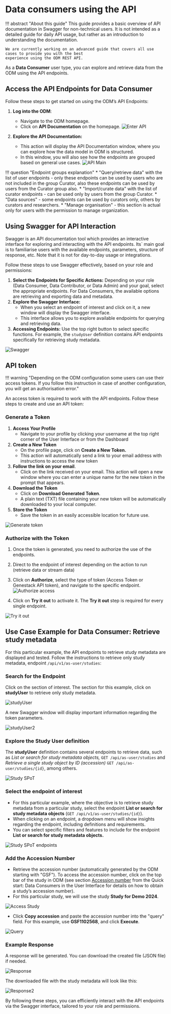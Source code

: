 # Data consumers using the API

!!! abstract "About this guide"
    This guide provides a basic overview of API documentation in Swagger for non-technical users. 
    It is not intended as a detailed guide for daily API usage, but rather as an introduction to understanding the 
    documentation.
      
    We are currently working on an advanced guide that covers all use cases to provide you with the best 
    experience using the ODM REST API.

As a **Data Consumer** user type, you can explore and retrieve data from the ODM using the API endpoints.

## Access the API Endpoints for Data Consumer

Follow these steps to get started on using the ODM’s API Endpoints:

1. **Log into the ODM**:
    * Navigate to the ODM homepage.
    * Click on **API Documentation** on the homepage.
   ![Enter API](quick-start-images/consumer-api-dashboard.png)

2. **Explore the API Documentation:**
      * This action will display the API Documentation window, where you can explore how the data model 
   in ODM is structured.
      * In this window, you will also see how the endpoints are grouped based on general use cases.
      ![API Main](quick-start-images/api-main-page.png)

!!! question "Endpoint groups explanation"
      * "Query/retrieve data" with the list of user endpoints - only these endpoints can be used by users who are not included in the group Curator, also these endpoints can be used by users from the Curator group also.
      * "Import/curate data" with the list of curator endpoints - can be used only by users from the group Curator.
      * "Data sources" - some endpoints can be used by curators only, others by curators and researchers.
      * "Manage organisation" - this section is actual only for users with the permission to manage organization.

## Using Swagger for API Interaction

Swagger is an API documentation tool which provides an interactive interface for exploring and 
interacting with the API endpoints. Its` main goal is to familiarise users with the available endpoints, 
parameters, structure of response, etc. Note that it is not for day-to-day usage or integrations.

Follow these steps to use Swagger effectively, based on your role and permissions:

1. **Select the Endpoints for Specific Actions:** Depending on your role (Data Consumer, Data Contributor, or Data Admin) 
and your goal, select the appropriate endpoints. For Data Consumers, the available options are retrieving and 
exporting data and metadata.
2. **Explore the Swagger Interface:**
      * When you select an endpoint of interest and click on it, a new window will display the Swagger interface.
      * This interface allows you to explore available endpoints for querying and retrieving data.
3. **Accessing Endpoints:** Use the top right button to select specific functions. For example, 
the `studyUser` definition contains API endpoints specifically for retrieving study metadata.

![Swagger](quick-start-images/swagger-groups.png)

## API token

!!! warning "Depending on the ODM configuration some users can use their access tokens. If you follow this instruction in case of another configuration, you will get an authorisation error."

An access token is required to work with the API endpoints. Follow these steps to create and use an API token:

### Generate a Token

1. **Access Your Profile**
    * Navigate to your profile by clicking your username at the top right corner of the User Interface or from the Dashboard
2. **Create a New Token**
    * On the profile page, click on **Create a New Token.**
    * This action will automatically send a link to your email address with instructions to access the new token
3. **Follow the link on your email**.
    * Click on the link received on your email. This action will open a new window where you can enter a unique name for the new token in the prompt that appears.
4. **Download the Token**
    * Click on **Download Generated Token**.
    * A plain text (TXT) file containing your new token will be automatically downloaded to your local computer.
5. **Store the Token**
    * Save the token in an easily accessible location for future use.

![Generate token](quick-start-images/generate-token.png)

### Authorize with the Token
1. Once the token is generated, you need to authorize the use of the endpoints. 
2. Direct to the endpoint of interest depending on the action to run (retrieve data or stream data)
3. Click on **Authorize**, select the type of token (Access Token or Genestack API token), 
and navigate to the specific endpoint.
   ![Authorize access](quick-start-images/authorize-access.png)

4. Click on **Try it out** to activate it. The **Try it out** step is required for every single endpoint.

![Try it out](quick-start-images/try-it-out.png)

## Use Case Example for Data Consumer: Retrieve study metadata

For this particular example, the API endpoints to retrieve study metadata are displayed and tested. 
Follow the instructions to retrieve only study metadata, endpoint `/api/v1/as-user/studies`:

### Search for the Endpoint

Click on the section of interest. The section for this example, click on **studyUser** to retrieve only study metadata.

![studyUser](quick-start-images/studyUser.png)

A new Swagger window will display important information regarding the token parameters.

![studyUser2](quick-start-images/studyUser-2.png)

### Explore the Study User definition

The **studyUser** definition contains several endpoints to retrieve data, such as 
*List or search for study metadata objects,* `GET /api/as-user/studies` 
and *Retrieve a single study object by ID (accession)* `GET /api/as-user/studies/{id}`, among others.

![Study SPoT](quick-start-images/study-spot.png)

### Select the endpoint of interest

* For this particular example, where the objective is to retrieve study metadata from a particular study, 
select the endpoint **List or search for study metadata objects** (`GET /api/v1/as-user/studies/{id}`).
* When clicking on an endpoint, a dropdown menu will show insights regarding the endpoint, 
including definitions and requirements.
* You can select specific filters and features to include for the endpoint
**List or search for study metadata objects.**

![Study SPoT endpoints](quick-start-images/study-spot-2.png)

### Add the Accession Number

* Retrieve the accession number (automatically generated by the ODM starting with "GSF"). 
To access the accession number, click on the top bar of the study in ODM 
(see section [Accession number](../quick-start/consumer-gui.md/#accession-number) 
from the Quick start: Data Consumers in the User Interface
for details on how to obtain a study’s accession number).
* For this particular study, we will use the study **Study for Demo 2024**.

![Access Study](quick-start-images/consumer-api-study-access.png)

* Click **Copy accession** and paste the accession number into the "query" field. 
For this example, use **GSF1102568**, and click **Execute**.

![Query](quick-start-images/api-query.png)

### Example Response

A response will be generated. You can download the created file (JSON file) if needed.

![Response](quick-start-images/consumer-api-study-responce.png)

The downloaded file with the study metadata will look like this:

![Response2](quick-start-images/consumer-api-study-responce-2.png)

By following these steps, you can efficiently interact with the API endpoints via the Swagger interface,
tailored to your role and permissions.
